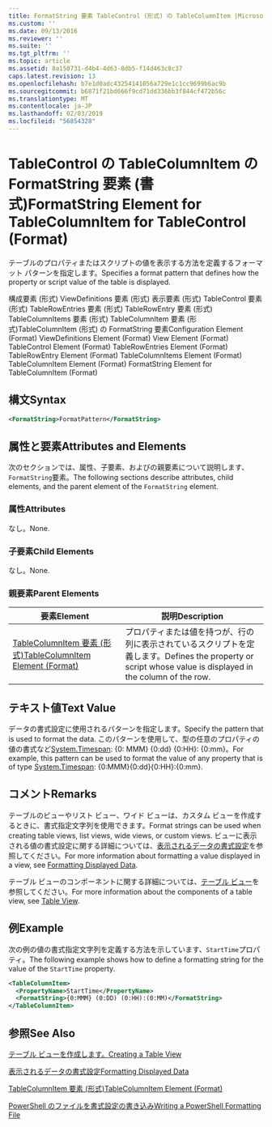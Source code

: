 ```yaml
---
title: FormatString 要素 TableControl (形式) の TableColumnItem |Microsoft Docs
ms.custom: ''
ms.date: 09/13/2016
ms.reviewer: ''
ms.suite: ''
ms.tgt_pltfrm: ''
ms.topic: article
ms.assetid: 8a150731-d4b4-4d63-8db5-f14d463c8c37
caps.latest.revision: 13
ms.openlocfilehash: b7e1d0adc43254141056a729e1c1cc9699b6ac9b
ms.sourcegitcommit: b6871f21bd666f9cd71dd336bb3f844cf472b56c
ms.translationtype: MT
ms.contentlocale: ja-JP
ms.lasthandoff: 02/03/2019
ms.locfileid: "56854328"
---
```

# <a name="formatstring-element-for-tablecolumnitem-for-tablecontrol-format"></a><span data-ttu-id="798f2-102">TableControl の TableColumnItem の FormatString 要素 (書式)</span><span class="sxs-lookup"><span data-stu-id="798f2-102">FormatString Element for TableColumnItem for TableControl (Format)</span></span>

<span data-ttu-id="798f2-103">テーブルのプロパティまたはスクリプトの値を表示する方法を定義するフォーマット パターンを指定します。</span><span class="sxs-lookup"><span data-stu-id="798f2-103">Specifies a format pattern that defines how the property or script value of the table is displayed.</span></span>

<span data-ttu-id="798f2-104">構成要素 (形式) ViewDefinitions 要素 (形式) 表示要素 (形式) TableControl 要素 (形式) TableRowEntries 要素 (形式) TableRowEntry 要素 (形式) TableColumnItems 要素 (形式) TableColumnItem 要素 (形式)TableColumnItem (形式) の FormatString 要素</span><span class="sxs-lookup"><span data-stu-id="798f2-104">Configuration Element (Format) ViewDefinitions Element (Format) View Element (Format) TableControl Element (Format) TableRowEntries Element (Format) TableRowEntry Element (Format) TableColumnItems Element (Format) TableColumnItem Element (Format) FormatString Element for TableColumnItem (Format)</span></span>

## <a name="syntax"></a><span data-ttu-id="798f2-105">構文</span><span class="sxs-lookup"><span data-stu-id="798f2-105">Syntax</span></span>

```xml
<FormatString>FormatPattern</FormatString>
```

## <a name="attributes-and-elements"></a><span data-ttu-id="798f2-106">属性と要素</span><span class="sxs-lookup"><span data-stu-id="798f2-106">Attributes and Elements</span></span>

<span data-ttu-id="798f2-107">次のセクションでは、属性、子要素、およびの親要素について説明します、`FormatString`要素。</span><span class="sxs-lookup"><span data-stu-id="798f2-107">The following sections describe attributes, child elements, and the parent element of the `FormatString` element.</span></span>

### <a name="attributes"></a><span data-ttu-id="798f2-108">属性</span><span class="sxs-lookup"><span data-stu-id="798f2-108">Attributes</span></span>

<span data-ttu-id="798f2-109">なし。</span><span class="sxs-lookup"><span data-stu-id="798f2-109">None.</span></span>

### <a name="child-elements"></a><span data-ttu-id="798f2-110">子要素</span><span class="sxs-lookup"><span data-stu-id="798f2-110">Child Elements</span></span>

<span data-ttu-id="798f2-111">なし。</span><span class="sxs-lookup"><span data-stu-id="798f2-111">None.</span></span>

### <a name="parent-elements"></a><span data-ttu-id="798f2-112">親要素</span><span class="sxs-lookup"><span data-stu-id="798f2-112">Parent Elements</span></span>

|<span data-ttu-id="798f2-113">要素</span><span class="sxs-lookup"><span data-stu-id="798f2-113">Element</span></span>|<span data-ttu-id="798f2-114">説明</span><span class="sxs-lookup"><span data-stu-id="798f2-114">Description</span></span>|
|-------------|-----------------|
|[<span data-ttu-id="798f2-115">TableColumnItem 要素 (形式)</span><span class="sxs-lookup"><span data-stu-id="798f2-115">TableColumnItem Element (Format)</span></span>](./tablecolumnitem-element-for-tablecolumnitems-for-tablecontrol-format.md)|<span data-ttu-id="798f2-116">プロパティまたは値を持つが、行の列に表示されているスクリプトを定義します。</span><span class="sxs-lookup"><span data-stu-id="798f2-116">Defines the property or script whose value is displayed in the column of the row.</span></span>|

## <a name="text-value"></a><span data-ttu-id="798f2-117">テキスト値</span><span class="sxs-lookup"><span data-stu-id="798f2-117">Text Value</span></span>

<span data-ttu-id="798f2-118">データの書式設定に使用されるパターンを指定します。</span><span class="sxs-lookup"><span data-stu-id="798f2-118">Specify the pattern that is used to format the data.</span></span> <span data-ttu-id="798f2-119">このパターンを使用して、型の任意のプロパティの値の書式など[System.Timespan](/dotnet/api/System.TimeSpan): {0: MMM} {0:dd} {0:HH}: {0:mm}。</span><span class="sxs-lookup"><span data-stu-id="798f2-119">For example, this pattern can be used to format the value of any property that is of type [System.Timespan](/dotnet/api/System.TimeSpan): {0:MMM}{0:dd}{0:HH}:{0:mm}.</span></span>

## <a name="remarks"></a><span data-ttu-id="798f2-120">コメント</span><span class="sxs-lookup"><span data-stu-id="798f2-120">Remarks</span></span>

<span data-ttu-id="798f2-121">テーブルのビューやリスト ビュー、ワイド ビューは、カスタム ビューを作成するときに、書式指定文字列を使用できます。</span><span class="sxs-lookup"><span data-stu-id="798f2-121">Format strings can be used when creating table views, list views, wide views, or custom views.</span></span> <span data-ttu-id="798f2-122">ビューに表示される値の書式設定に関する詳細については、[表示されるデータの書式設定](./formatting-displayed-data.md)を参照してください。</span><span class="sxs-lookup"><span data-stu-id="798f2-122">For more information about formatting a value displayed in a view, see [Formatting Displayed Data](./formatting-displayed-data.md).</span></span>

<span data-ttu-id="798f2-123">テーブル ビューのコンポーネントに関する詳細については、[テーブル ビュー](./creating-a-table-view.md)を参照してください。</span><span class="sxs-lookup"><span data-stu-id="798f2-123">For more information about the components of a table view, see [Table View](./creating-a-table-view.md).</span></span>

## <a name="example"></a><span data-ttu-id="798f2-124">例</span><span class="sxs-lookup"><span data-stu-id="798f2-124">Example</span></span>

<span data-ttu-id="798f2-125">次の例の値の書式指定文字列を定義する方法を示しています、`StartTime`プロパティ。</span><span class="sxs-lookup"><span data-stu-id="798f2-125">The following example shows how to define a formatting string for the value of the `StartTime` property.</span></span>

```xml
<TableColumnItem>
  <PropertyName>StartTime</PropertyName>
  <FormatString>{0:MMM} (0:DD) (0:HH):(0:MM)</FormatString>
</TableColumnItem>
```

## <a name="see-also"></a><span data-ttu-id="798f2-126">参照</span><span class="sxs-lookup"><span data-stu-id="798f2-126">See Also</span></span>

[<span data-ttu-id="798f2-127">テーブル ビューを作成します。</span><span class="sxs-lookup"><span data-stu-id="798f2-127">Creating a Table View</span></span>](./creating-a-table-view.md)

[<span data-ttu-id="798f2-128">表示されるデータの書式設定</span><span class="sxs-lookup"><span data-stu-id="798f2-128">Formatting Displayed Data</span></span>](./formatting-displayed-data.md)

[<span data-ttu-id="798f2-129">TableColumnItem 要素 (形式)</span><span class="sxs-lookup"><span data-stu-id="798f2-129">TableColumnItem Element (Format)</span></span>](./tablecolumnitem-element-for-tablecolumnitems-for-tablecontrol-format.md)

[<span data-ttu-id="798f2-130">PowerShell のファイルを書式設定の書き込み</span><span class="sxs-lookup"><span data-stu-id="798f2-130">Writing a PowerShell Formatting File</span></span>](./writing-a-powershell-formatting-file.md)
